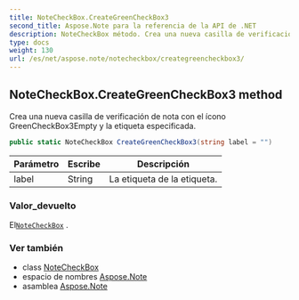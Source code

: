```yaml
---
title: NoteCheckBox.CreateGreenCheckBox3
second_title: Aspose.Note para la referencia de la API de .NET
description: NoteCheckBox método. Crea una nueva casilla de verificación de nota con el ícono GreenCheckBox3Empty y la etiqueta especificada.
type: docs
weight: 130
url: /es/net/aspose.note/notecheckbox/creategreencheckbox3/
---
```

## NoteCheckBox.CreateGreenCheckBox3 method

Crea una nueva casilla de verificación de nota con el ícono GreenCheckBox3Empty y la etiqueta especificada.

```csharp
public static NoteCheckBox CreateGreenCheckBox3(string label = "")
```

| Parámetro | Escribe | Descripción |
| --- | --- | --- |
| label | String | La etiqueta de la etiqueta. |

### Valor_devuelto

El[`NoteCheckBox`](../) .

### Ver también

* class [NoteCheckBox](../)
* espacio de nombres [Aspose.Note](../../notecheckbox/)
* asamblea [Aspose.Note](../../../)


